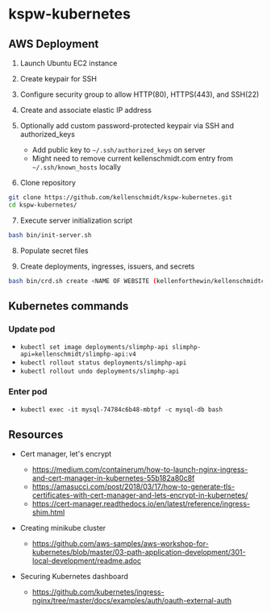 # kspw-kubernetes

## AWS Deployment

1. Launch Ubuntu EC2 instance
2. Create keypair for SSH
3. Configure security group to allow HTTP(80), HTTPS(443), and SSH(22)
4. Create and associate elastic IP address
5. Optionally add custom password-protected keypair via SSH and authorized_keys
    * Add public key to `~/.ssh/authorized_keys` on server
    * Might need to remove current kellenschmidt.com entry from `~/.ssh/known_hosts` locally

6. Clone repository

```sh
git clone https://github.com/kellenschmidt/kspw-kubernetes.git
cd kspw-kubernetes/
```

7. Execute server initialization script

```sh
bash bin/init-server.sh
```

8. Populate secret files

9. Create deployments, ingresses, issuers, and secrets

```sh
bash bin/crd.sh create <NAME OF WEBSITE (kellenforthewin/kellenschmidtcom)>
```

## Kubernetes commands

### Update pod

- `kubectl set image deployments/slimphp-api slimphp-api=kellenschmidt/slimphp-api:v4`
- `kubectl rollout status deployments/slimphp-api`
- `kubectl rollout undo deployments/slimphp-api`

### Enter pod

- `kubectl exec -it mysql-74784c6b48-mbtpf -c mysql-db bash`

## Resources

- Cert manager, let's encrypt
    - https://medium.com/containerum/how-to-launch-nginx-ingress-and-cert-manager-in-kubernetes-55b182a80c8f
    - https://amasucci.com/post/2018/03/17/how-to-generate-tls-certificates-with-cert-manager-and-lets-encrypt-in-kubernetes/
    - https://cert-manager.readthedocs.io/en/latest/reference/ingress-shim.html

- Creating minikube cluster
    - https://github.com/aws-samples/aws-workshop-for-kubernetes/blob/master/03-path-application-development/301-local-development/readme.adoc

- Securing Kubernetes dashboard
    - https://github.com/kubernetes/ingress-nginx/tree/master/docs/examples/auth/oauth-external-auth
